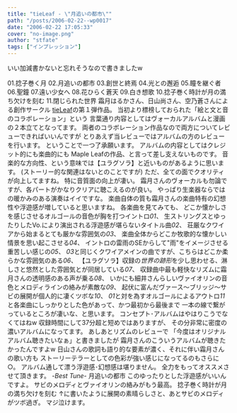 ```yaml
---
title: "tieLeaf - \"月追いの都市\""
path: "/posts/2006-02-22--wp0017"
date: "2006-02-22 17:05:33"
cover: "no-image.png"
author: "stfate"
tags: ["インプレッション"]
---
```


いい加減書かないと忘れそうなので書きましたw

<!--more-->
01.捻子巻く月
02.月追いの都市
03.創世と終焉
04.光との邂逅
05.瞳を継ぐ者
06.聖鐘
07.遠い少女へ
08.花ひらく蒼天
09.白き想歌
10.捻子巻く時計が月の満ち欠けを刻む
11.閉じられた世界
霜月はるかさん、日山尚さん、空乃蒼さんによる創作サークル
<a href="http://tieleaf.net/" target="_blank">tieLeaf</a>の第１弾作品。
当初より標榜しておられた「絵と文と音のコラボレーション」という
言葉通り内容としてはヴォーカルアルバムと漫画の２本立てとなってます。
両者のコラボレーション作品なので両方についてレビューできればいいんですが
とりあえず当レビューではアルバムの方のレビューを行います。
ということで一つ了承願います。
アルバムの内容としてはクレジット的にも楽曲的にも
Maple Leafの作品、と言って差し支えないものです。
音楽的な方向性、という意味では【ユラグソラ】と近いものがあるように思います。
(ストーリー的な関連はないとのことですが)
ただ、全ての面でクオリティが向上してますね。
特に音質面の向上が凄い。
霜月さんのヴォーカルも勿論ですが、各パートがかなりクリアに聴こえるのが良い。
やっぱり生楽器ならではの暖かみのある演奏はイイですな。
楽曲自体の質も霜月さんの楽曲特有の幻想性や浮遊感が増していると思いますね。
各楽曲を見てみても、
どこか懐かしさを感じさせるオルゴールの音色が胸を打つイントロ<em>01</em>、
生ストリングスとゆったりしたVo.により演出される浮遊感が堪らないタイトル曲<em>02</em>、
荘厳なクワイアから始まるとても厳かな雰囲気の<em>03</em>、
楽曲全体からどこか牧歌的な懐かしい情景を思い起こさせる<em>04</em>、
イントロの雷雨のSEからして"雨"をイメージさせる重苦しい感じの<em>05</em>、
<em>03</em>と同じくクワイアメインの曲ですが、こちらはどこか柔らかな雰囲気のある<em>06</em>、
【ユラグソラ】収録の<em>世界の跡形</em>を少し思わせる、淋しさと悠然とした雰囲気とが同居している<em>07</em>、
収録曲中最も軽快なリズムに霜月さんの透明感のある声が乗る<em>08</em>、
いかにも細井さんらしいヴァイオリンの音色とメロディラインの絡みが素敵な<em>09</em>、
起伏に富んだヴァース〜ブリッジ〜サビの展開が個人的に凄くツボな<em>10</em>、
<em>01</em>と対を為すオルゴールによるアウトロ<em>11</em>
と各楽曲にしっかりとした色があって、かつ最初から最後まで
一本の線で繋がっているところが凄いな、と思います。
コンセプト･アルバムはやはりこうでなくてはねw
収録時間にして37分超と短めではありますが、
その分非常に密度の濃いアルバムになってます。
あしあとリズムのレビューで
「今度はオリジナルアルバム聴きたいなぁ」と書きましたが
霜月さんのこういうアルバムが聴きたかったんですよw
日山さんの歌詞も語り的な要素が濃く、それに伴い霜月さんの歌い方も
ストーリーテラーとしての色彩が強い感じになってるのもさらに○。
アルバム通して漂う浮遊感･幻想感は堪りません。
全力をもってオススメさせて頂きます。
<em>-Best Tune-</em>
月追いの都市
このゆったりとした浮遊感がいいんですよ。
サビのメロディとヴァイオリンの絡みがもう最高。
捻子巻く時計が月の満ち欠けを刻む
↑に書いたように展開の素晴らしさと、あとサビのメロディがツボ過ぎ。
マジ泣けます。
